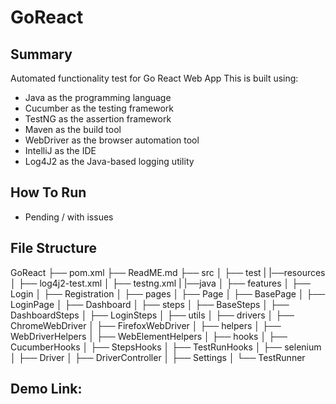 # GoReact

## Summary
Automated functionality test for Go React Web App
This is built using: 

* Java as the programming language
* Cucumber as the testing framework
* TestNG as the assertion framework
* Maven as the build tool
* WebDriver as the browser automation tool
* IntelliJ as the IDE
* Log4J2 as the Java-based logging utility

    
## How To Run

- Pending / with issues

## File Structure

GoReact
├── pom.xml
├── ReadME.md
├── src
│   ├── test
|       |──resources
│          ├── log4j2-test.xml
│          ├── testng.xml
|       |──java
│          ├── features
│               ├── Login
│               ├── Registration
│          ├── pages
│               ├── Page
│               ├── BasePage
│               ├── LoginPage
│               ├── Dashboard
│          ├── steps 
│               ├── BaseSteps
│               ├── DashboardSteps
│               ├── LoginSteps
│          ├── utils
│               ├── drivers
│                      ├── ChromeWebDriver
│                      ├── FirefoxWebDriver
│               ├── helpers
│                      ├── WebDriverHelpers
│                      ├── WebElementHelpers
│               ├── hooks
│                      ├── CucumberHooks
│                      ├── StepsHooks
│                      ├── TestRunHooks
│               ├── selenium
│                      ├── Driver
│                      ├── DriverController
│                      ├── Settings
│          └── TestRunner


## Demo Link: 
